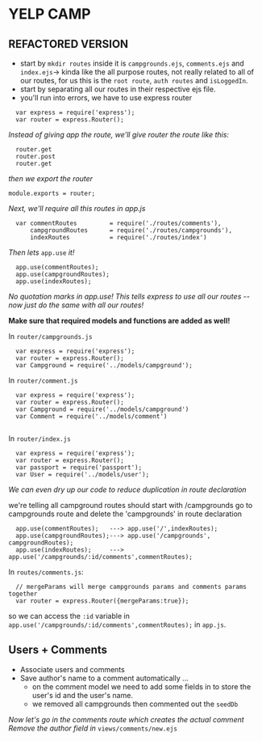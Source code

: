 # YELP CAMP

## REFACTORED VERSION
  - start by `mkdir routes` inside it is `campgrounds.ejs`, `comments.ejs` and `index.ejs`-> kinda like the all purpose routes, not really related to all of our routes, for us this is the `root route`, `auth routes` and `isLoggedIn`.
  - start by separating all our routes in their respective ejs file.
  - you'll run into errors, we have to use express router
```
  var express = require('express');
  var router = express.Router();
```
  *Instead of giving app the route, we'll give router the route like this:*
  ```
    router.get
    router.post
    router.get
  ```
  *then we export the router*

  `module.exports = router;`

  *Next, we'll require all this routes in app.js*
```
  var commentRoutes         = require('./routes/comments'),
      campgroundRoutes      = require('./routes/campgrounds'),
      indexRoutes           = require('./routes/index')

```
  *Then lets* `app.use` *it!*

```
  app.use(commentRoutes);
  app.use(campgroundRoutes);
  app.use(indexRoutes);
```  
  *No quotation marks in app.use!*
  *This tells express to use all our routes -- now just do the same with all our routes!*

  **Make sure that required models and functions are added as well!**

  In `router/campgrounds.js`
  ```
    var express = require('express');
    var router = express.Router();
    var Campground = require('../models/campground');

  ```
  In `router/comment.js`
  ```
    var express = require('express');
    var router = express.Router();
    var Campground = require('../models/campground')
    var Comment = require('../models/comment')


  ```
  In `router/index.js`
  ```
    var express = require('express');
    var router = express.Router();
    var passport = require('passport');
    var User = require('../models/user');

  ```

  *We can even dry up our code to reduce duplication in route declaration*

  we're telling all campground routes should start with /campgrounds
  go to campgrounds route and delete the 'campgrounds' in route declaration
  ```
    app.use(commentRoutes);   ---> app.use('/',indexRoutes);
    app.use(campgroundRoutes);---> app.use('/campgrounds', campgroundRoutes);
    app.use(indexRoutes);     ---> app.use('/campgrounds/:id/comments',commentRoutes);
  ```
In `routes/comments.js`:
```
  // mergeParams will merge campgrounds params and comments params together
  var router = express.Router({mergeParams:true});

```
so we can access the `:id` variable in `app.use('/campgrounds/:id/comments',commentRoutes);` in `app.js`.

## Users + Comments
  * Associate users and comments
  * Save author's name to a comment automatically ...
    - on the comment model we need to add some fields in to store the user's id and the user's name.
    - we removed all campgrounds then commented out the `seedDb`

*Now let's go in the comments route which creates the actual comment*
*Remove the author field in* `views/comments/new.ejs`
